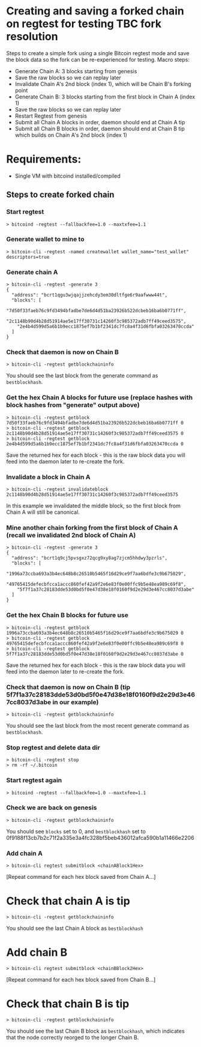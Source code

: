 # Creating and saving a forked chain on regtest for testing TBC fork resolution

Steps to create a simple fork using a single Bitcoin regtest mode and save the block data so the fork can be re-experienced for testing.
Macro steps:
- Generate Chain A: 3 blocks starting from genesis
- Save the raw blocks so we can replay later
- Invalidate Chain A's 2nd block (index 1), which will be Chain B's forking point
- Generate Chain B: 3 blocks starting from the first block in Chain A (index 1)
- Save the raw blocks so we can replay later
- Restart Regtest from genesis
- Submit all Chain A blocks in order, daemon should end at Chain A tip
- Submit all Chain B blocks in order, daemon should end at Chain B tip which builds on Chain A's 2nd block (index 1)

# Requirements:
- Single VM with bitcoind installed/compiled

## Steps to create forked chain

### Start regtest
`> bitcoind -regtest --fallbackfee=1.0 --maxtxfee=1.1`

### Generate wallet to mine to
`> bitcoin-cli -regtest -named createwallet wallet_name="test_wallet" descriptors=true`

### Generate chain A
```
> bitcoin-cli -regtest -generate 3
{
  "address": "bcrt1qgu3wjqajjzehcdy3em30dltfge6r9aafwww44t",
  "blocks": [
    "7d50f33faeb76c9fd3494bfadbe7de6d4d51ba23926b522dcbeb16ba6b0771ff",
    "2c1148b90d4b28d51914ae5e17ff30731c14260f3c985372adb7ff49ceed3575",
    "2e4b4d599d5a6b1b9ecc1875ef7b1bf2341dc7fc8a4f31d6fbfa03263470ccda"
  ]
}
```

### Check that daemon is now on Chain B
`> bitcoin-cli -regtest getblockchaininfo`

You should see the last block from the generate command as `bestblockhash`.

### Get the hex Chain A blocks for future use (replace hashes with block hashes from "generate" output above)
```
> bitcoin-cli -regtest getblock 7d50f33faeb76c9fd3494bfadbe7de6d4d51ba23926b522dcbeb16ba6b0771ff 0
> bitcoin-cli -regtest getblock 2c1148b90d4b28d51914ae5e17ff30731c14260f3c985372adb7ff49ceed3575 0
> bitcoin-cli -regtest getblock 2e4b4d599d5a6b1b9ecc1875ef7b1bf2341dc7fc8a4f31d6fbfa03263470ccda 0
```
Save the returned hex for each block - this is the raw block data you will feed into the daemon later to re-create the fork.


### Invalidate a block in Chain A
`> bitcoin-cli -regtest invalidateblock 2c1148b90d4b28d51914ae5e17ff30731c14260f3c985372adb7ff49ceed3575`

In this example we invalidated the middle block, so the first block from Chain A will still be canonical.

### Mine another chain forking from the first block of Chain A (recall we invalidated 2nd block of Chain A)
```
> bitcoin-cli -regtest -generate 3
{
  "address": "bcrt1q9cj5pvsgxz72qcg9xy8ag7zjcm5hhdwy3pzrls",
  "blocks": [
    "1996a73ccba693a3b4ec648b8c26510b5465f16d29ce9f7aa6bdfe3c9b675029",
    "49765415defecbfcca1accc860fef42a9f2e6e83f0e00ffc9b5e48ea989c69f8",
    "5f7f1a37c28183dde53d0bd5f0e47d38e18f0160f9d2e29d3e467cc8037d3abe"
  ]
}
```

### Get the hex Chain B blocks for future use
```
> bitcoin-cli -regtest getblock 1996a73ccba693a3b4ec648b8c26510b5465f16d29ce9f7aa6bdfe3c9b675029 0
> bitcoin-cli -regtest getblock 49765415defecbfcca1accc860fef42a9f2e6e83f0e00ffc9b5e48ea989c69f8 0
> bitcoin-cli -regtest getblock 5f7f1a37c28183dde53d0bd5f0e47d38e18f0160f9d2e29d3e467cc8037d3abe 0
```
Save the returned hex for each block - this is the raw block data you will feed into the daemon later to re-create the fork.

### Check that daemon is now on Chain B (tip 5f7f1a37c28183dde53d0bd5f0e47d38e18f0160f9d2e29d3e467cc8037d3abe in our example)
`> bitcoin-cli -regtest getblockchaininfo`

You should see the last block from the most recent generate command as `bestblockhash`.

### Stop regtest and delete data dir
```
> bitcoin-cli -regtest stop
> rm -rf ~/.bitcoin
```

### Start regtest again
`> bitcoind -regtest --fallbackfee=1.0 --maxtxfee=1.1`

### Check we are back on genesis
`> bitcoin-cli -regtest getblockchaininfo`

You should see `blocks` set to 0, and `bestblockhash` set to 0f9188f13cb7b2c71f2a335e3a4fc328bf5beb436012afca590b1a11466e2206

### Add chain A
`> bitcoin-cli regtest submitblock <chainABlock1Hex>`

[Repeat command for each hex block saved from Chain A...]

# Check that chain A is tip
`> bitcoin-cli -regtest getblockchaininfo`

You should see the last Chain A block as `bestblockhash`

# Add chain B
`> bitcoin-cli regtest submitblock <chainBBlock2Hex>`

[Repeat command for each hex block saved from Chain B...]

# Check that chain B is tip
`> bitcoin-cli -regtest getblockchaininfo`

You should see the last Chain B block as `bestblockhash`, which indicates that the node correctly reorged to the longer Chain B.
